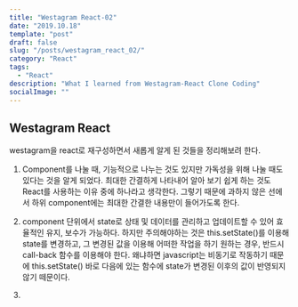 ```yaml
---
title: "Westagram React-02"
date: "2019.10.18"
template: "post"
draft: false
slug: "/posts/westagram_react_02/"
category: "React"
tags:
  - "React"
description: "What I learned from Westagram-React Clone Coding"
socialImage: ""
---
```


## **Westagram React**

westagram을 react로 재구성하면서 새롭게 알게 된 것들을 정리해보려 한다.

1. Component를 나눌 때, 기능적으로 나누는 것도 있지만 가독성을 위해 나눌 때도 있다는 것을 알게 되었다. 최대한 간결하게 나타내어 알아 보기 쉽게 하는 것도 React를 사용하는 이유 중에 하나라고 생각한다. 그렇기 때문에 과하지 않은 선에서 하위 component에는 최대한 간결한 내용만이 들어가도록 한다.

2. component 단위에서 state로 상태 및 데이터를 관리하고 업데이트할 수 있어 효율적인 유지, 보수가 가능하다. 하지만 주의해야하는 것은 this.setState()를 이용해 state를 변경하고, 그 변경된 값을 이용해 어떠한 작업을 하기 원하는 경우, 반드시 call-back 함수를 이용해야 한다. 왜냐하면 javascript는 비동기로 작동하기 때문에 this.setState() 바로 다음에 있는 함수에 state가 변경된 이후의 값이 반영되지 않기 떼문이다.

3.
